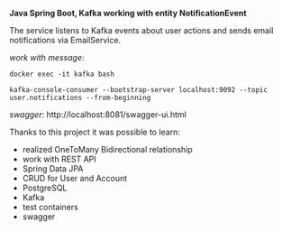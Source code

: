 **Java Spring Boot, Kafka working with entity NotificationEvent**

The service listens to Kafka events about user actions and sends email notifications via EmailService.

*work with message:*

``docker exec -it kafka bash``

``kafka-console-consumer --bootstrap-server localhost:9092 --topic user.notifications --from-beginning``

*swagger:* http://localhost:8081/swagger-ui.html

Thanks to this project it was possible to learn:

- realized OneToMany Bidirectional relationship
- work with REST API
- Spring Data JPA
- CRUD for User and Account
- PostgreSQL
- Kafka
- test containers
- swagger




